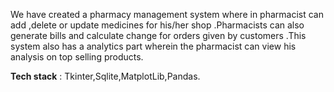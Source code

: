  We have created a pharmacy management system where in pharmacist can add ,delete or update medicines for his/her shop .Pharmacists can also generate bills and calculate change for orders given by customers .This system also has a analytics part wherein the pharmacist can view his analysis on top selling products.

**Tech stack** : Tkinter,Sqlite,MatplotLib,Pandas.



